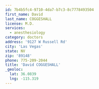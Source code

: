 ```yaml
---
id: 7b4b5fc4-9710-4da7-b7c3-8c7778493504
first_name: David
last_name: COGGESHALL
license: M.D.
services:
  - anesthesiology
category: doctors
address: '9127 W Russell Rd'
city: 'Las Vegas'
state: NV
zip: '89148'
phone: 775-209-2044
title: 'David COGGESHALL'
_geoloc:
  lat: 36.0839
  lng: -115.319
---
```

